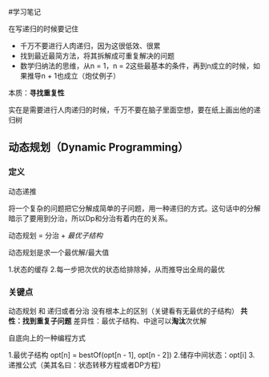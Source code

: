 #学习笔记
 
在写递归的时候要记住
- 千万不要进行人肉递归，因为这很低效、很累
- 找到最近最简方法，将其拆解成可重复解决的问题
- 数学归纳法的思维，从n = 1，n = 2这些最基本的条件，再到n成立的时候，如果推导n + 1也成立（炮仗例子）

本质：**寻找重复性**

实在是需要进行人肉递归的时候，千万不要在脑子里面空想，要在纸上画出他的递归树

## 动态规划（Dynamic Programming）

### 定义

动态递推

将一个复杂的问题把它分解成简单的子问题，用一种递归的方式。这句话中的分解暗示了要用到分治，所以Dp和分治有着内在的关系。

动态规划 = 分治 + *最优子结构*

动态规划是求一个最优解/最大值

1.状态的缓存
2.每一步把次优的状态给排除掉，从而推导出全局的最优

### 关键点

动态规划 和 递归或者分治 没有根本上的区别（关键看有无最优的子结构）
**共性：找到重复子问题**
差异性：最优子结构、中途可以**淘汰**次优解


自底向上的一种编程方式

1.最优子结构 opt[n] = bestOf(opt[n - 1], opt[n - 2])
2.储存中间状态：opt[i]
3.递推公式（美其名曰：状态转移方程或者DP方程）